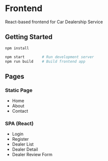 # Frontend

React-based frontend for Car Dealership Service

## Getting Started

```bash
npm install

npm start        # Run development server
npm run build    # Build frontend app
```

## Pages

### Static Page

- Home
- About
- Contact

### SPA (React)

- Login
- Register
- Dealer List
- Dealer Detail
- Dealer Review Form

